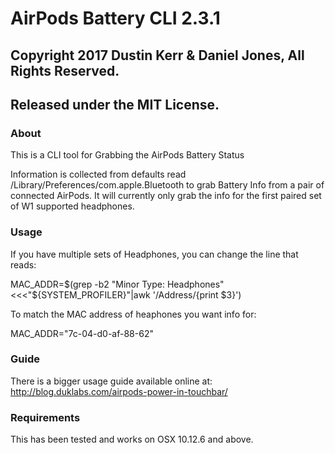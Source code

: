 # AirPods Battery CLI 2.3.1
## Copyright 2017 Dustin Kerr & Daniel Jones, All Rights Reserved.
## Released under the MIT License.


### About
This is a CLI tool for Grabbing the AirPods Battery Status

Information is collected from defaults read /Library/Preferences/com.apple.Bluetooth to grab Battery Info from a pair of connected AirPods. It will currently only grab the info for the first paired set of W1 supported headphones.

### Usage

If you have multiple sets of Headphones, you can change the line that reads:

MAC_ADDR=$(grep -b2 "Minor Type: Headphones"<<<"${SYSTEM_PROFILER}"|awk '/Address/{print $3}')

To match the MAC address of heaphones you want info for:

MAC_ADDR="7c-04-d0-af-88-62"

### Guide

There is a bigger usage guide available online at:
http://blog.duklabs.com/airpods-power-in-touchbar/

### Requirements

This has been tested and works on OSX 10.12.6 and above.
